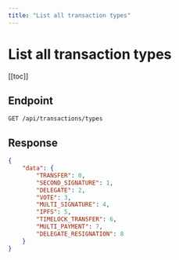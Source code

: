```yaml
---
title: "List all transaction types"
---
```


# List all transaction types

[[toc]]

## Endpoint

```
GET /api/transactions/types
```

## Response

```json
{
    "data": {
        "TRANSFER": 0,
        "SECOND_SIGNATURE": 1,
        "DELEGATE": 2,
        "VOTE": 3,
        "MULTI_SIGNATURE": 4,
        "IPFS": 5,
        "TIMELOCK_TRANSFER": 6,
        "MULTI_PAYMENT": 7,
        "DELEGATE_RESIGNATION": 8
    }
}
```
